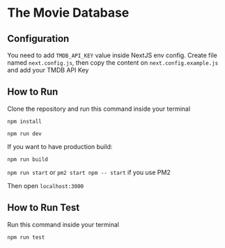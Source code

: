 # The Movie Database

## Configuration

You need to add `TMDB_API_KEY` value inside NextJS env config. 
Create file named `next.config.js`, then copy the content on `next.config.example.js` and add your TMDB API Key

## How to Run

Clone the repository and run this command inside your terminal

`npm install`

`npm run dev`

If you want to have production build: 

`npm run build`

`npm run start` or  `pm2 start npm -- start` if you use PM2

Then open `localhost:3000`

## How to Run Test

Run this command inside your terminal

`npm run test`
